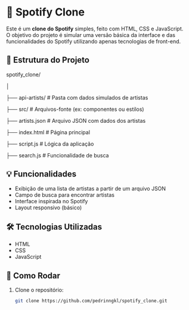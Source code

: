 # 🎵 Spotify Clone

Este é um **clone do Spotify** simples, feito com HTML, CSS e JavaScript.  
O objetivo do projeto é simular uma versão básica da interface e das funcionalidades do Spotify utilizando apenas tecnologias de front-end.

## 📁 Estrutura do Projeto

spotify_clone/ 

│ 

├── api-artists/ # Pasta com dados simulados de artistas 

├── src/ # Arquivos-fonte (ex: componentes ou estilos) 

├── artists.json # Arquivo JSON com dados dos artistas 
   
├── index.html # Página principal 
     
├── script.js # Lógica da aplicação 

├── search.js # Funcionalidade de busca 


## 💡 Funcionalidades

- Exibição de uma lista de artistas a partir de um arquivo JSON  
- Campo de busca para encontrar artistas  
- Interface inspirada no Spotify  
- Layout responsivo (básico)

## 🛠️ Tecnologias Utilizadas

- HTML  
- CSS  
- JavaScript

## 🚀 Como Rodar

1. Clone o repositório:
   ```bash
   git clone https://github.com/pedrinngkl/spotify_clone.git



